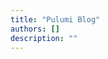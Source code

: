 ```yaml
---
title: "Pulumi Blog"
authors: []
description: ""
---
```


<!--
    This page doesn't have any actual content, as the base blog template will
    show recent posts and things.
-->
